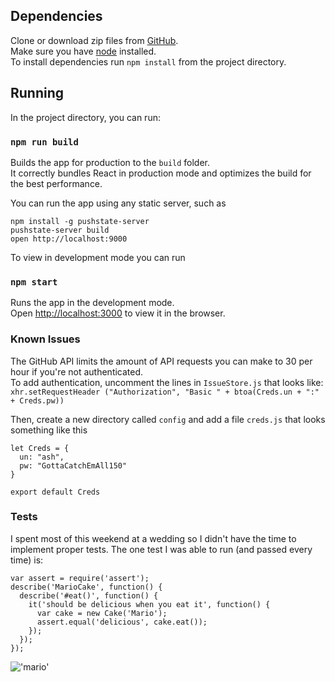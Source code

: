## Dependencies

Clone or download zip files from [GitHub](https://github.com/theronpatrick/pidgey). <br>
Make sure you have [node](https://nodejs.org/) installed. <br>
To install dependencies run `npm install` from the project directory. 

## Running

In the project directory, you can run:

### `npm run build`

Builds the app for production to the `build` folder.<br>
It correctly bundles React in production mode and optimizes the build for the best performance.

You can run the app using any static server, such as
```
npm install -g pushstate-server
pushstate-server build
open http://localhost:9000
```

To view in development mode you can run 

### `npm start`

Runs the app in the development mode.<br>
Open [http://localhost:3000](http://localhost:3000) to view it in the browser.

### Known Issues

The GitHub API limits the amount of API requests you can make to 30 per hour if you're not authenticated.  <br>
To add authentication, uncomment the lines in `IssueStore.js` that looks like: <br>
`xhr.setRequestHeader ("Authorization", "Basic " + btoa(Creds.un + ":" + Creds.pw))`

Then, create a new directory called `config` and add a file `creds.js` that looks something like this
```
let Creds = {
  un: "ash",
  pw: "GottaCatchEmAll150"
}

export default Creds
```

### Tests
I spent most of this weekend at a wedding so I didn't have the time to implement proper tests. The one test I was able to run (and passed every time) is:
```
var assert = require('assert');
describe('MarioCake', function() {
  describe('#eat()', function() {
    it('should be delicious when you eat it', function() {
      var cake = new Cake('Mario');
      assert.equal('delicious', cake.eat());
    });
  });
});
```
!['mario'](https://cloud.githubusercontent.com/assets/1417999/17656539/26e80388-6289-11e6-8a28-d75f7f74b594.jpg)
